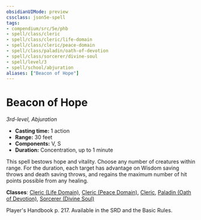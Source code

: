 ```yaml
---
obsidianUIMode: preview
cssclass: json5e-spell
tags:
- compendium/src/5e/phb
- spell/class/cleric
- spell/class/cleric/life-domain
- spell/class/cleric/peace-domain
- spell/class/paladin/oath-of-devotion
- spell/class/sorcerer/divine-soul
- spell/level/3
- spell/school/abjuration
aliases: ["Beacon of Hope"]
---
```

# Beacon of Hope
*3rd-level, Abjuration*  

- **Casting time:** 1 action
- **Range:** 30 feet
- **Components:** V, S
- **Duration:** Concentration, up to 1 minute

This spell bestows hope and vitality. Choose any number of creatures within range. For the duration, each target has advantage on Wisdom saving throws and death saving throws, and regains the maximum number of hit points possible from any healing.

**Classes**: [Cleric (Life Domain)](../../classes/cleric-life-domain.md#), [Cleric (Peace Domain)](../../classes/cleric-peace-domain-tce.md#), [Cleric](../../classes/cleric.md#), [Paladin (Oath of Devotion)](../../classes/paladin-oath-of-devotion.md#), [Sorcerer (Divine Soul)](../../classes/sorcerer-divine-soul-xge.md#)

Player's Handbook p. 217. Available in the SRD and the Basic Rules.